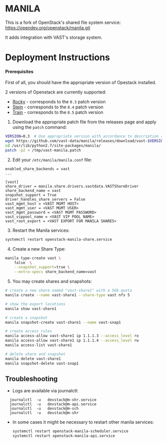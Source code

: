 MANILA
======

This is a fork of OpenStack's shared file system service: https://opendev.org/openstack/manila.git

It adds integration with VAST's storage system.


# Deployment Instructions

#### Prerequisites

First of all, you should have the appropriate version of Opestack installed.

2 versions of Openstack are currently supported:

- [Rocky](https://docs.openstack.org/rocky/) - corresponds to the `0.3` patch version
- [Stein](https://docs.openstack.org/stein/index.html) - corresponds to the `0.4` patch version
- [Train](https://docs.openstack.org/train/index.html) - corresponds to the `0.5` patch version


1. Download the appropriate patch file from the releases page and apply using the `patch` command:

```bash
VERSION=0.3  # Use appropriate version with accordance to description above.
wget https://github.com/vast-data/manila/releases/download/vast-$VERSION/vast-manila.patch -O /tmp/vast-manila.patch
cd /usr/lib/python2.7/site-packages/manila/
patch -p2 < /tmp/vast-manila.patch
```

2. Edit your `/etc/manila/manila.conf` file:
```
enabled_share_backends = vast
...

[vast]
share_driver = manila.share.drivers.vastdata.VASTShareDriver
share_backend_name = vast
snapshot_support = True
driver_handles_share_servers = False
vast_mgmt_host = <VAST MGMT HOST>
vast_mgmt_user = <VAST MGMT USER>
vast_mgmt_password = <VAST MGMT PASSWORD>
vast_vippool_name = <VAST VIP POOL NAME>
vast_root_export = <VAST EXPORT FOR MANILA SHARES>
```

3. Restart the Manila services:
```bash
systemctl restart openstack-manila-share.service
```

4. Create a new Share Type:
```bash
manila type-create vast \
    false  \
    --snapshot_support=true \
    --extra-specs share_backend_name=vast
```

5. You may create shares and snapshots:
```bash
# create a new share named "vast-share1" with a 5Gb quota
manila create --name vast-share1 --share-type vast nfs 5

# show the export locations
manila show vast-share1

# create a snapshot
manila snapshot-create vast-share1 --name vast-snap1

# create access rules
manila access-allow vast-share1 ip 1.1.1.3 --access_level ro
manila access-allow vast-share1 ip 1.1.1.4 --access_level rw
manila access-list vast-share1

# delete share and snapshot
manila delete vast-share1
manila snapshot-delete vast-snap1
```

## Troubleshooting

* Logs are available via journalctl:
```
  journalctl  -u   devstack@m-shr.service
  journalctl  -u   devstack@m-api.service
  journalctl  -u   devstack@m-sch
  journalctl  -u   devstack@m-shr
```
* In some cases it might be necessary to restart other manila services:
    ```bash
    systemctl restart openstack-manila-scheduler.service
    systemctl restart openstack-manila-api.service
    ```
